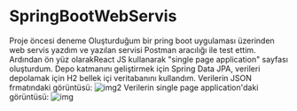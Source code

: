 # SpringBootWebServis
Proje öncesi deneme 
Oluşturduğum bir pring boot uygulaması üzerinden web servis yazdım ve yazılan servisi Postman aracılığı ile test ettim. Ardından ön yüz olarakReact JS kullanarak "single page application" sayfası oluşturdum.
Depo katmanını geliştirmek için Spring Data JPA, verileri depolamak için H2 bellek içi veritabanını kullandım.
Verilerin JSON frmatındaki görüntüsü:
![img2](https://user-images.githubusercontent.com/80465703/127140549-6afe86c7-13a8-4b79-ac70-6f2e29ec8375.jpeg)
Verilerin single page application'daki görüntüsü:
![img](https://user-images.githubusercontent.com/80465703/127140066-cd9d2ef8-1cb2-4d2a-8ff6-c51060b91f70.jpeg)

